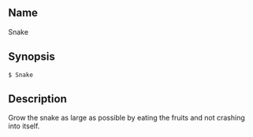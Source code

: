 ## Name

Snake

## Synopsis

```**sh
$ Snake
```

## Description

Grow the snake as large as possible by eating the fruits and not crashing into itself.
